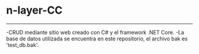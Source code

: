 ﻿# n-layer-CC
***
-CRUD mediante sitio web creado con C# y el framework .NET Core.
-La base de datos utilizada se encuentra en este repositorio, el archivo bak es 'test_db.bak'.
